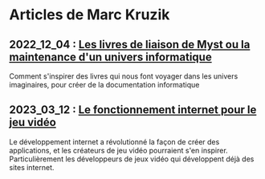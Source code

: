 # Articles de Marc Kruzik

## 2022_12_04 : [Les livres de liaison de Myst ou la maintenance d'un univers informatique](article/2022_12_04-livres_de_liaison_de_myst-maintenance_informatique.md)

Comment s'inspirer des livres qui nous font voyager dans les univers imaginaires, pour créer de la documentation informatique

## 2023_03_12 : [Le fonctionnement internet pour le jeu vidéo](article/2023_03_12-le_fonctionnement_internet_pour_le_jeu_video.md)

Le développement internet a révolutionné la façon de créer des applications, et les créateurs de jeu vidéo pourraient s'en inspirer. Particulièrement les développeurs de jeux vidéo qui développent déjà des sites internet.
